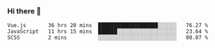 ### Hi there 👋

<!--
**xin-code/Xin-code** is a ✨ _special_ ✨ repository because its `README.md` (this file) appears on your GitHub profile.

Here are some ideas to get you started:
<!--START_SECTION:waka-->
```text
Vue.js       36 hrs 20 mins  ███████████████████░░░░░░   76.27 % 
JavaScript   11 hrs 15 mins  ██████░░░░░░░░░░░░░░░░░░░   23.64 % 
SCSS         2 mins          ░░░░░░░░░░░░░░░░░░░░░░░░░   00.07 % 
```
<!--END_SECTION:waka-->

